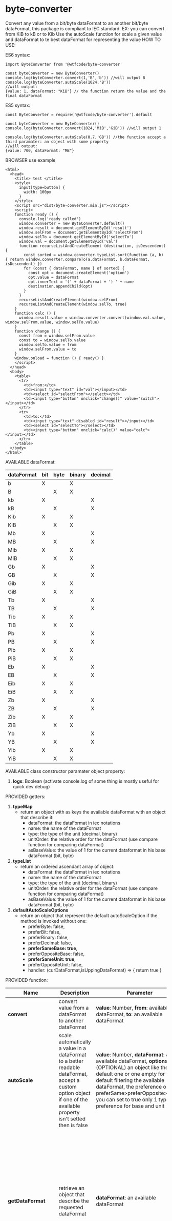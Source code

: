 
# byte-converter
Convert any value from a bit/byte dataFormat to an another bit/byte dataFormat, this package is compliant to IEC standard. EX: you can convert from KiB to kB or to Kib
Use the autoScale function for scale a given value and dataFormat to te best dataFormat for representing the value
HOW TO USE:

ES6 syntax:

    import ByteConverter from '@wtfcode/byte-converter'

    const byteConverter = new ByteConverter()
    console.log(byteConverter.convert(1,'B','b')) //will output 8
    console.log(byteConverter.autoScale(1024,'B'))
    //will output:
    {value: 1, dataFormat: "KiB"} // the function return the value and the final dataFormat


ES5 syntax:

    const ByteConverter = require('@wtfcode/byte-converter').default

    const byteConverter = new ByteConverter()
    console.log(byteConverter.convert(1024,'MiB','GiB')) //will output 1

    console.log(byteConverter.autoScale(0.7,'GB')) //the function accept a third paramater: an object with some property
    //will output:
    {value: 700, dataFormat: "MB"}

BROWSER use example


    <html>
      <head>
        <title> test </title>
        <style>
          input[type=button] {
            width: 100px
          }
        </style>
        <script src="dist/byte-converter.min.js"></script>
        <script>
        function ready () {
          console.log('ready called')
          window.converter = new ByteConverter.default()
          window.result = document.getElementById('result')
          window.selFrom = document.getElementById('selectFrom')
          window.selTo = document.getElementById('selectTo')
          window.val = document.getElementById('val')
          function recurseListAndCreateElement (destination, isDescendent) {
            const sorted = window.converter.typeList.sort(function (a, b) { return window.converter.compareTo(a.dataFormat, b.dataFormat, isDescendent) })
            for (const { dataFormat, name } of sorted) {
              const opt = document.createElement('option')
              opt.value = dataFormat
              opt.innerText = '(' + dataFormat + ') ' + name
              destination.appendChild(opt)
            }
          }
          recurseListAndCreateElement(window.selFrom)
          recurseListAndCreateElement(window.selTo, true)
        }
        function calc () {
          window.result.value = window.converter.convert(window.val.value, window.selFrom.value, window.selTo.value)
        }
        function change () {
          const from = window.selFrom.value
          const to = window.selTo.value
          window.selTo.value = from
          window.selFrom.value = to
        }
        window.onload = function () { ready() }
        </script>
      </head>
      <body>
        <table>
          <tr>
            <td>from:</td>
            <td><input type="text" id="val"></input></td>
            <td><select id="selectFrom"></select></td>
            <td><input type="button" onclick="change()" value="switch"></input></td>
          </tr>
          <tr>
            <td>to:</td>
            <td><input type="text" disabled id="result"></input></td>
            <td><select id="selectTo"></select></td>
            <td><input type="button" onclick="calc()" value="calc"></input></td>
          </tr>
        </table>
      </body>
    </html>

AVAILABLE dataFormat:

dataFormat|bit|byte|binary|decimal|
|--|--|--|--|--|
|b  |X||X||
|B  ||X|X||
|kb |X|||X|
|kB ||X||X|
|Kib|X||X||
|KiB||X|X||
|Mb |X|||X|
|MB ||X||X|
|Mib|X||X||
|MiB||X|X||
|Gb |X|||X|
|GB ||X||X|
|Gib|X||X||
|GiB||X|X||
|Tb |X|||X|
|TB ||X||X|
|Tib|X||X||
|TiB||X|X||
|Pb |X|||X|
|PB ||X||X|
|Pib|X||X||
|PiB||X|X||
|Eb |X|||X|
|EB ||X||X|
|Eib|X||X||
|EiB||X|X||
|Zb |X|||X|
|ZB ||X||X|
|Zib|X||X||
|ZiB||X|X||
|Yb |X|||X|
|YB ||X||X|
|Yib|X||X||
|YiB||X|X||

AVAILABLE class constructor paramater object property:
1. **logs**: Boolean (activate console.log of some thing is mostly useful for quick dev debug)

PROVIDED getters:
1. **typeMap**
	- return an object with as keys the available dataFormat with an object that describe it:
		- dataFormat: the dataFormat in iec notations
		- name: the name of the dataFormat
		- type: the type of the unit (decimal, binary)
		- unitOrder:  the relative order for the dataFormat (use compare function for comparing dataFormat)
		- asBaseValue: the value of 1 for the current dataformat in his base dataFormat (bit, byte)
2. **typeList**
	- return an ordered ascendant array of object:
		- dataFormat: the dataFormat in iec notations
		- name: the name of the dataFormat
		- type: the type of the unit (decimal, binary)
		- unitOrder:  the relative order for the dataFormat (use compare function for comparing dataFormat)
		- asBaseValue: the value of 1 for the current dataformat in his base dataFormat (bit, byte)
3. **defaultAutoScaleOptions**
	- return an object that represent the default autoScaleOption if the method is invoked without one:
		- preferByte: false,
		- preferBit: false,
		- preferBinary: false,
		- preferDecimal: false,
		- **preferSameBase: true**,
		- preferOppositeBase: false,
		- **preferSameUnit: true**,
		- preferOppositeUnit: false,
		- handler: (curDataFormat,isUppingDataFormat) => { return true }


PROVIDED function:

|Name|Description|Parameter|Throws|Return|
|--|--|--|------|--|
|**convert**|convert value from a dataFormat to another dataFormat|**value**: Number, **from**: available dataFormat, **to**: an available dataFormat| 3 different errors for each invalid parameter|the converted value as Number|
|**autoScale**|scale automatically a value in a dataFormat to a better readable dataFormat, accept a custom option object if one of the available property isn't setted then is false|**value**: Number, **dataFormat**: an available dataFormat, **options**: (OPTIONAL) an object like the default one or one empty for no default filtering the available dataFormat, the preference order is: preferSame>preferOpposite>prefer, you can set to true only 1 type of preference for base and unit|2 different errors for each invalid parameter|an object: { *value*: Number, *dataFormat*: the resulting dataFormat }|
|**getDataFormat**|retrieve an object that describe the requested dataFormat|**dataFormat**: an available dataFormat|error on invalid dataFormat parameter|dataFormatObject: { **dataFormat**: the dataFormat in iec notations (b,B...) , **name**: the name of the dataFormat, **type**: the type of the unit (decimal, binary), **unitOrder**:  the relative order for the dataFormat (use compare function for comparing dataFormat), **asBaseValue**: the value of 1 for the current dataformat in his base dataFormat (bit, byte) }|
|**isBit**|assert if a dataFormat is in Bit base|**dataFormat**: an available dataFormat|error on invalid dataFormat parameter|Boolean|
|**isByte**|assert if a dataFormat is in Byte base|**dataFormat**: an available dataFormat|error on invalid dataFormat parameter|Boolean|
|**isBinary**|assert if a dataFormat is Binary unit|**dataFormat**: an available dataFormat|error on invalid dataFormat parameter|Boolean|
|**isDecimal**|assert if a dataFormat is Decimal unit|**dataFormat**: an available dataFormat|error on invalid dataFormat parameter|Boolean|
|**isBaseDataFormat**|assert if a dataFormat is a bit or a byte|**dataFormat**: an available dataFormat|error on invalid dataFormat parameter|Boolean|
|**compareTo**|compare available dataFormat|**dataFormat1**: an available dataFormat, **dataFormat2**: an available dataFormat, **isDescendent**: Boolean|2 differents errors on invalid parameter|-1,0,1 in ascendent or descendent order|
|**compareValue**|compare values with available dataFormats|**value1**: Number, **dataFormat1**: an available dataFormat, **value2**: Number, **dataFormat2**: an available dataFormat, **isDescendent**: Boolean|4 differents errors on invalid parameter|-1,0,1 in ascendent or descendent order|
